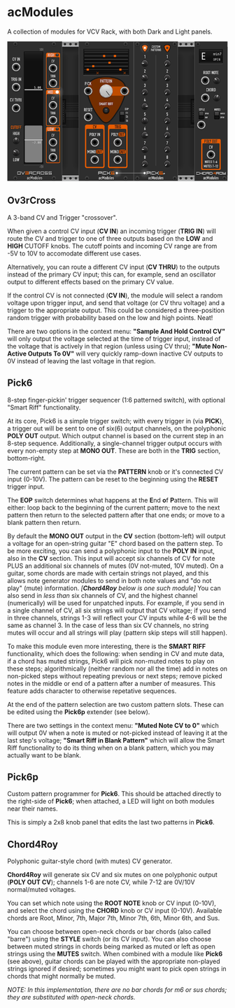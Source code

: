 # acModules

A collection of modules for VCV Rack, with both Dark and Light panels.

![Screenshot of acModules in VCV Rack](/images/acModules.png)

## Ov3rCross
A 3-band CV and Trigger "crossover".

When given a control CV input (**CV IN**) an incoming trigger (**TRIG IN**) will route the CV and trigger to one of three outputs based on the **LOW** and **HIGH** CUTOFF knobs. The cutoff points and incoming CV range are from -5V to 10V to accomodate different use cases.

Alternatively, you can route a different CV input (**CV THRU**) to the outputs instead of the primary CV input; this can, for example, send an oscillator output to different effects based on the primary CV value.

If the control CV is not connected (**CV IN**), the module will select a random voltage upon trigger input, and send that voltage (or CV thru voltage) and a trigger to the appropriate output. This could be considered a three-position random trigger with probability based on the low and high points. Neat!

There are two options in the context menu: **"Sample And Hold Control CV"** will only output the voltage selected at the time of trigger input, instead of the voltage that is actively in that region (unless using CV thru); **"Mute Non-Active Outputs To 0V"** will very quickly ramp-down inactive CV outputs to 0V instead of leaving the last voltage in that region.

## Pick6
8-step finger-pickin' trigger sequencer (1:6 patterned switch), with optional "Smart Riff" functionality.

At its core, Pick6 is a simple trigger switch; with every trigger in (via **PICK**), a trigger out will be sent to one of six(6) output channels, on the polyphonic **POLY OUT** output. Which output channel is based on the current step in an 8-step sequence. Additionally, a single-channel trigger output occurs with every non-empty step at **MONO OUT**. These are both in the **TRIG** section, bottom-right.

The current pattern can be set via the **PATTERN** knob or it's connected CV input (0-10V). The pattern can be reset to the beginning using the **RESET** trigger input.

The **EOP** switch determines what happens at the **E**nd **o**f **P**attern. This will either: loop back to the beginning of the current pattern; move to the next pattern then return to the selected pattern after that one ends; or move to a blank pattern then return.

By default the **MONO OUT** output in the **CV** section (bottom-left) will output a voltage for an open-string guitar "E" chord based on the pattern step. To be more exciting, you can send a polyphonic input to the **POLY IN** input, also in the **CV** section. This input will accept six channels of CV for note PLUS an additional six channels of mutes (0V not-muted, 10V muted). On a guitar, some chords are made with certain strings not played, and this allows note generator modules to send in both note values and "do not play" (mute) information. *[**Chord4Roy** below is one such module]* You can also send in *less than* six channels of CV, and the highest channel (numerically) will be used for unpatched inputs. For example, if you send in a single channel of CV, all six strings will output that CV voltage; if you send in three channels, strings 1-3 will reflect your CV inputs while 4-6 will be the same as channel 3. In the case of less than six CV channels, no string mutes will occur and all strings will play (pattern skip steps will still happen).

To make this module even more interesting, there is the **SMART RIFF** functionality, which does the following: when sending in CV and mute data, if a chord has muted strings, Pick6 will pick non-muted notes to play on these steps; algorithmically (neither random nor all the time) add in notes on non-picked steps without repeating previous or next steps; remove picked notes in the middle or end of a pattern after a number of measures. This feature adds character to otherwise repetative sequences.

At the end of the pattern selection are two custom pattern slots. These can be edited using the **Pick6p** extender (see below).

There are two settings in the context menu: **"Muted Note CV to 0"** which will output 0V when a note is muted or not-picked instead of leaving it at the last step's voltage; **"Smart Riff in Blank Pattern"** which will allow the Smart Riff functionality to do its thing when on a blank pattern, which you may actually want to be blank.

## Pick6p

Custom pattern programmer for **Pick6**. This should be attached directly to the right-side of **Pick6**; when attached, a LED will light on both modules near their names.

This is simply a 2x8 knob panel that edits the last two patterns in **Pick6**.

## Chord4Roy

Polyphonic guitar-style chord (with mutes) CV generator.

**Chord4Roy** will generate six CV and six mutes on one polyphonic output (**POLY OUT CV**); channels 1-6 are note CV, while 7-12 are 0V/10V normal/muted voltages. 

You can set which note using the **ROOT NOTE** knob or CV input (0-10V), and select the chord using the **CHORD** knob or CV input (0-10V). Available chords are Root, Minor, 7th, Major 7th, Minor 7th, 6th, Minor 6th, and Sus.

You can choose between open-neck chords or bar chords (also called "barre") using the **STYLE** switch (or its CV input). You can also choose between muted strings in chords being marked as muted or left as open strings using the **MUTES** switch. When combined with a module like **Pick6** (see above), guitar chords can be played with the appropriate non-played strings ignored if desired; sometimes you might want to pick open strings in chords that might normally be muted.

*NOTE: In this implementation, there are no bar chords for m6 or sus chords; they are substituted with open-neck chords.*



